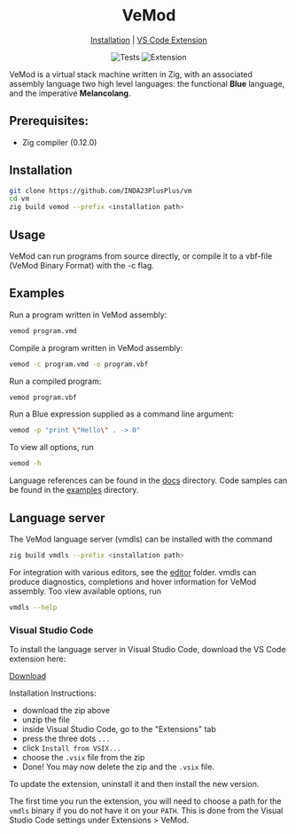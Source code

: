 <div align="center">
<h1>VeMod</h1>

<a href="#installation">Installation</a> | <a href="#visual-studio-code">VS Code Extension</a>

![Tests](https://github.com/INDA23PlusPLus/vm/actions/workflows/zig.yml/badge.svg?event=push) ![Extension](https://github.com/INDA23PlusPLus/vm/actions/workflows/vscode.yml/badge.svg?event=push)
</div>

VeMod is a virtual stack machine written in Zig, with an associated assembly language two high level
languages: the functional **Blue** language, and the imperative **Melancolang**.

## Prerequisites:
* Zig compiler (0.12.0)

## Installation
```bash
git clone https://github.com/INDA23PlusPlus/vm
cd vm
zig build vemod --prefix <installation path>
```

## Usage
VeMod can run programs from source directly, or compile it to a vbf-file (VeMod
Binary Format) with the -c flag. 

## Examples
Run a program written in VeMod assembly:
```bash
vemod program.vmd
```

Compile a program written in VeMod assembly:
```bash
vemod -c program.vmd -o program.vbf
```

Run a compiled program:
```bash
vemod program.vbf
```

Run a Blue expression supplied as a command line argument:
```bash
vemod -p "print \"Hello\" . -> 0"
```

To view all options, run
```bash
vemod -h
```

Language references can be found in the [docs](docs/)
directory. Code samples can be found in the [examples](examples/) directory.

## Language server
The VeMod language server (vmdls) can be installed with the command
```bash
zig build vmdls --prefix <installation path>
```

For integration with various editors, see the [editor](editor/) folder.
vmdls can produce diagnostics, completions and hover information
for VeMod assembly. Too view available options, run
```bash
vmdls --help
```

### Visual Studio Code
To install the language server in Visual Studio Code, download the VS Code
extension here:

[Download](https://nightly.link/INDA23PlusPlus/vm/workflows/vscode/main/vscode-vemod.zip)

Installation Instructions:
- download the zip above
- unzip the file
- inside Visual Studio Code, go to the "Extensions" tab
- press the three dots `...`
- click `Install from VSIX...`
- choose the `.vsix` file from the zip
- Done! You may now delete the zip and the `.vsix` file.

To update the extension, uninstall it and then install the new version.

The first time you run the extension, you will need to choose a path for the
`vmdls` binary if you do not have it on your `PATH`. This is done from the
Visual Studio Code settings under Extensions > VeMod.
